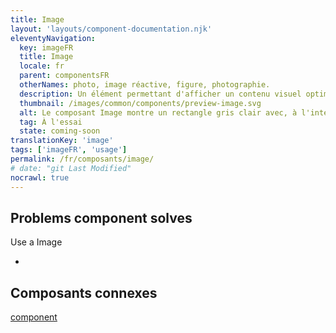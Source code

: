 ```yaml
---
title: Image
layout: 'layouts/component-documentation.njk'
eleventyNavigation:
  key: imageFR
  title: Image
  locale: fr
  parent: componentsFR
  otherNames: photo, image réactive, figure, photographie.
  description: Un élément permettant d'afficher un contenu visuel optimisé et réactif.
  thumbnail: /images/common/components/preview-image.svg
  alt: Le composant Image montre un rectangle gris clair avec, à l'intérieur, un cercle gris foncé représentant le soleil et 2 triangles gris foncé représentant des montagnes.
  tag: À l'essai
  state: coming-soon
translationKey: 'image'
tags: ['imageFR', 'usage']
permalink: /fr/composants/image/
# date: "git Last Modified"
nocrawl: true
---
```


## Problems component solves

Use a Image

-

<article class="bg-full-width bg-primary text-light pt-600 pb-300 my-600">
  <h2 class="mt-0">Composants connexes</h2>

<a href="" class="link-light">component</a>

</article>
